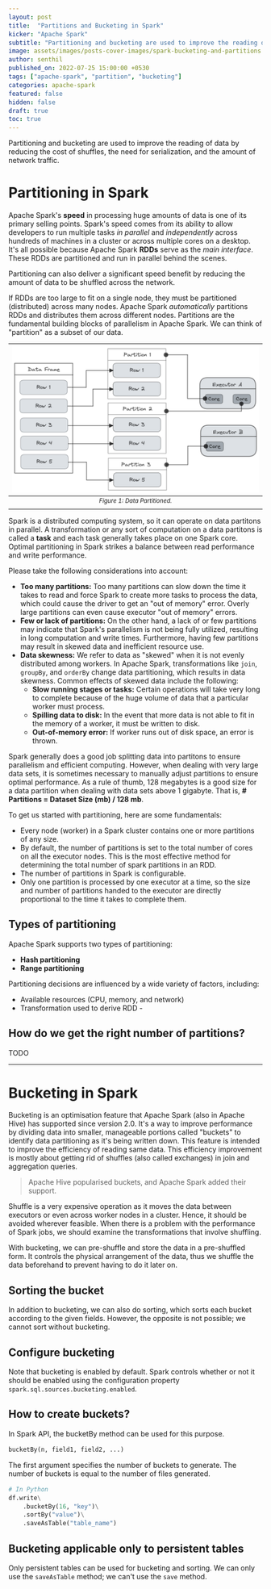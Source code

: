 ```yaml
---
layout: post
title:  "Partitions and Bucketing in Spark"
kicker: "Apache Spark"
subtitle: "Partitioning and bucketing are used to improve the reading of data by reducing the cost of shuffles, the need for serialization, and the amount of network traffic."
image: assets/images/posts-cover-images/spark-bucketing-and-partitions.jpg
author: senthil
published_on: 2022-07-25 15:00:00 +0530
tags: ["apache-spark", "partition", "bucketing"]
categories: apache-spark
featured: false
hidden: false
draft: true
toc: true
---
```


Partitioning and bucketing are used to improve the reading of data by reducing the cost of shuffles, the need for serialization, and the amount of network traffic.

# Partitioning in Spark

Apache Spark's **speed** in processing huge amounts of data is one of its primary selling points. Spark's speed comes from its ability to allow developers to run multiple tasks *in parallel* and *independently* across hundreds of machines in a cluster or across multiple cores on a desktop. It's all possible because Apache Spark **RDDs** serve as the *main interface*. These RDDs are partitioned and run in parallel behind the scenes.

Partitioning can also deliver a significant speed benefit by reducing the amount of data to be shuffled across the network.

If RDDs are too large to fit on a single node, they must be partitioned (distributed) across many nodes. Apache Spark *automatically* partitions RDDs and distributes them across different nodes. Partitions are the fundamental building blocks of parallelism in Apache Spark. We can think of "partition" as a subset of our data.

|![Data Partitioned](/assets/images/posts/apache-spark-data-partitions.png)|
|:-:|
|<sup>*Figure 1: Data Partitioned.*</sup>|<br/><br/>|

Spark is a distributed computing system, so it can operate on data partitons in parallel. A transformation or any sort of computation on a data partitons is called a **task** and each task generally takes place on one Spark core. Optimal partitioning in Spark strikes a balance between read performance and write performance.

Please take the following considerations into account:

- **Too many partitions:** Too many partitions can slow down the time it takes to read and force Spark to create more tasks to process the data, which could cause the driver to get an "out of memory" error. Overly large partitions can even cause executor "out of memory" errors.
- **Few or lack of partitions:** On the other hand, a lack of or few partitions may indicate that Spark's parallelism is not being fully utilized, resulting in long computation and write times. Furthermore, having few partitions may result in skewed data and inefficient resource use.
- **Data skewness:** We refer to data as "skewed" when it is not evenly distributed among workers. In Apache Spark, transformations like `join`, `groupBy`, and `orderBy` change data partitioning, which results in data skewness. Common effects of skewed data include the following:
    - **Slow running stages or tasks:** Certain operations will take very long to complete because of the huge volume of data that a particular worker must process.
    - **Spilling data to disk:** In the event that more data is not able to fit in the memory of a worker, it must be written to disk.
    - **Out-of-memory error:** If worker runs out of disk space, an error is thrown.

Spark generally does a good job splitting data into partitons to ensure parallelism and efficient computing. However, when dealing with very large data sets, it is sometimes necessary to manually adjust partitions to ensure optimal performance. As a rule of thumb, 128 megabytes is a good size for a data partition when dealing with data sets above 1 gigabyte. That is, **# Partitions = Dataset Size (mb) / 128 mb**.


To get us started with partitioning, here are some fundamentals:

- Every node (worker) in a Spark cluster contains one or more partitions of any size.
- By default, the number of partitions is set to the total number of cores on all the executor nodes. This is the most effective method for determining the total number of spark partitions in an RDD.
- The number of partitions in Spark is configurable.
- Only one partition is processed by one executor at a time, so the size and number of partitions handed to the executor are directly proportional to the time it takes to complete them.

## Types of partitioning

Apache Spark supports two types of partitioning:

- **Hash partitioning**
- **Range partitioning**

Partitioning decisions are influenced by a wide variety of factors, including:

- Available resources (CPU, memory, and network)
- Transformation used to derive RDD - 

## How do we get the right number of partitions?

TODO

---

# Bucketing in Spark

Bucketing is an optimisation feature that Apache Spark (also in Apache Hive) has supported since version 2.0. It's a way to improve performance by dividing data into smaller, manageable portions called "buckets" to identify data partitioning as it's being written down. This feature is intended to improve the efficiency of reading same data. This efficiency improvement is mostly about getting rid of shuffles (also called exchanges) in join and aggregation queries.

> Apache Hive popularised buckets, and Apache Spark added their support.

Shuffle is a very expensive operation as it moves the data between executors or even across worker nodes in a cluster. Hence, it should be avoided wherever feasible. When there is a problem with the performance of Spark jobs, we should examine the transformations that involve shuffling.

With bucketing, we can pre-shuffle and store the data in a pre-shuffled form. It controls the physical arrangement of the data, thus we shuffle the data beforehand to prevent having to do it later on.

## Sorting the bucket

In addition to bucketing, we can also do sorting, which sorts each bucket according to the given fields. However, the opposite is not possible; we cannot sort without bucketing.

## Configure bucketing

Note that bucketing is enabled by default. Spark controls whether or not it should be enabled using the configuration property `spark.sql.sources.bucketing.enabled`. 

## How to create buckets?

In Spark API, the bucketBy method can be used for this purpose. 

```python
bucketBy(n, field1, field2, ...)
```

The first argument specifies the number of buckets to generate. The number of buckets is equal to the number of files generated. 

```python
# In Python
df.write\
    .bucketBy(16, "key")\
    .sortBy("value")\
    .saveAsTable("table_name")
```

## Bucketing applicable only to persistent tables

Only persistent tables can be used for bucketing and sorting. We can only use the `saveAsTable` method; we can't use the `save` method.
